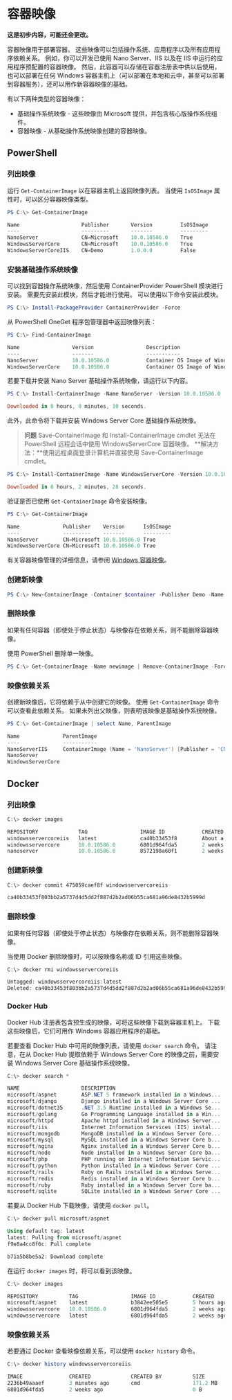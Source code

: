 # 容器映像

**这是初步内容，可能还会更改。**

容器映像用于部署容器。 这些映像可以包括操作系统、应用程序以及所有应用程序依赖关系。 例如，你可以开发已使用 Nano Server、IIS 以及在 IIS 中运行的应用程序预配置的容器映像。 然后，此容器可以存储在容器注册表中供以后使用，也可以部署在任何 Windows 容器主机上（可以部署在本地和云中，甚至可以部署到容器服务），还可以用作新容器映像的基础。

有以下两种类型的容器映像：

- 基础操作系统映像 - 这些映像由 Microsoft 提供，并包含核心版操作系统组件。
- 容器映像 - 从基础操作系统映像创建的容器映像。

## PowerShell

### 列出映像

运行 `Get-ContainerImage` 以在容器主机上返回映像列表。 当使用 `IsOSImage` 属性时，可以区分容器映像类型。

```powershell
PS C:\> Get-ContainerImage

Name                    Publisher       Version         IsOSImage
----                    ---------       -------         ---------
NanoServer              CN=Microsoft    10.0.10586.0    True
WindowsServerCore       CN=Microsoft    10.0.10586.0    True
WindowsServerCoreIIS    CN=Demo         1.0.0.0         False
```

### 安装基础操作系统映像

可以找到容器操作系统映像，然后使用 ContainerProvider PowerShell 模块进行安装。 需要先安装此模块，然后才能进行使用。 可以使用以下命令安装此模块。

```powershell
PS C:\> Install-PackageProvider ContainerProvider -Force
```

从 PowerShell OneGet 程序包管理器中返回映像列表：
```powershell
PS C:\> Find-ContainerImage

Name                 Version                 Description
----                 -------                 -----------
NanoServer           10.0.10586.0            Container OS Image of Windows Server 2016 Techn...
WindowsServerCore    10.0.10586.0            Container OS Image of Windows Server 2016 Techn...
```

若要下载并安装 Nano Server 基础操作系统映像，请运行以下内容。

```powershell
PS C:\> Install-ContainerImage -Name NanoServer -Version 10.0.10586.0

Downloaded in 0 hours, 0 minutes, 10 seconds.
```

此外，此命令将下载并安装 Windows Server Core 基础操作系统映像。

> **问题** Save-ContainerImage 和 Install-ContainerImage cmdlet 无法在 PowerShell 远程会话中使用 WindowsServerCore 容器映像。 **解决方法：**使用远程桌面登录计算机并直接使用 Save-ContainerImage cmdlet。

```powershell
PS C:\> Install-ContainerImage -Name WindowsServerCore -Version 10.0.10586.0

Downloaded in 0 hours, 2 minutes, 28 seconds.
```

验证是否已使用 `Get-ContainerImage` 命令安装映像。

```powershell
PS C:\> Get-ContainerImage

Name              Publisher    Version      IsOSImage
----              ---------    -------      ---------
NanoServer        CN=Microsoft 10.0.10586.0 True
WindowsServerCore CN=Microsoft 10.0.10586.0 True
```
有关容器映像管理的详细信息，请参阅 [Windows 容器映像](../management/manage_images.md)。

### 创建新映像

```powershell
PS C:\> New-ContainerImage -Container $container -Publisher Demo -Name DemoImage -Version 1.0
```

### 删除映像

如果有任何容器（即使处于停止状态）与映像存在依赖关系，则不能删除容器映像。

使用 PowerShell 删除单一映像。

```powershell
PS C:\> Get-ContainerImage -Name newimage | Remove-ContainerImage -Force
```

### 映像依赖关系

创建新映像后，它将依赖于从中创建它的映像。 使用 `Get-ContainerImage` 命令可以查看此依赖关系。 如果未列出父映像，则表明该映像是基础操作系统映像。

```powershell
PS C:\> Get-ContainerImage | select Name, ParentImage

Name              ParentImage
----              -----------
NanoServerIIS     ContainerImage (Name = 'NanoServer') [Publisher = 'CN=Microsoft', Version = '10.0.10586.0']
NanoServer
WindowsServerCore
```

## Docker

### 列出映像

```powershell
C:\> docker images

REPOSITORY             TAG                 IMAGE ID            CREATED              VIRTUAL SIZE
windowsservercoreiis   latest              ca40b33453f8        About a minute ago   44.88 MB
windowsservercore      10.0.10586.0        6801d964fda5        2 weeks ago          0 B
nanoserver             10.0.10586.0        8572198a60f1        2 weeks ago          0 B
```

### 创建新映像

```powershell
C:\> docker commit 475059caef8f windowsservercoreiis

ca40b33453f803bb2a5737d4d5dd2f887d2b2ad06b55ca681a96de8432b5999d
```

### 删除映像

如果有任何容器（即使处于停止状态）与映像存在依赖关系，则不能删除容器映像。

当使用 Docker 删除映像时，可以按映像名称或 ID 引用这些映像。

```powershell
C:\> docker rmi windowsservercoreiis

Untagged: windowsservercoreiis:latest
Deleted: ca40b33453f803bb2a5737d4d5dd2f887d2b2ad06b55ca681a96de8432b5999d
```

### Docker Hub

Docker Hub 注册表包含预生成的映像，可将这些映像下载到容器主机上。 下载这些映像后，它们可用作 Windows 容器应用程序的基础。

若要查看 Docker Hub 中可用的映像列表，请使用 `docker search` 命令。 请注意，在从 Docker Hub 提取依赖于 Windows Server Core 的映像之前，需要安装 Windows Server Core 基础操作系统映像。

```powershell
C:\> docker search *

NAME                    DESCRIPTION                                     STARS     OFFICIAL   AUTOMATED
microsoft/aspnet        ASP.NET 5 framework installed in a Windows...   1         [OK]       [OK]
microsoft/django        Django installed in a Windows Server Core ...   1                    [OK]
microsoft/dotnet35      .NET 3.5 Runtime installed in a Windows Se...   1         [OK]       [OK]
microsoft/golang        Go Programming Language installed in a Win...   1                    [OK]
microsoft/httpd         Apache httpd installed in a Windows Server...   1                    [OK]
microsoft/iis           Internet Information Services (IIS) instal...   1         [OK]       [OK]
microsoft/mongodb       MongoDB installed in a Windows Server Core...   1                    [OK]
microsoft/mysql         MySQL installed in a Windows Server Core b...   1                    [OK]
microsoft/nginx         Nginx installed in a Windows Server Core b...   1                    [OK]
microsoft/node          Node installed in a Windows Server Core ba...   1                    [OK]
microsoft/php           PHP running on Internet Information Servic...   1                    [OK]
microsoft/python        Python installed in a Windows Server Core ...   1                    [OK]
microsoft/rails         Ruby on Rails installed in a Windows Serve...   1                    [OK]
microsoft/redis         Redis installed in a Windows Server Core b...   1                    [OK]
microsoft/ruby          Ruby installed in a Windows Server Core ba...   1                    [OK]
microsoft/sqlite        SQLite installed in a Windows Server Core ...   1                    [OK]
```

若要从 Docker Hub 下载映像，请使用 `docker pull`。

```powershell
C:\> docker pull microsoft/aspnet

Using default tag: latest
latest: Pulling from microsoft/aspnet
f9e8a4cc8f6c: Pull complete

b71a5b8be5a2: Download complete
```

在运行 `docker images` 时，将可以看到该映像。

```powershell
C:\> docker images

REPOSITORY          TAG                 IMAGE ID            CREATED             VIRTUAL SIZE
microsoft/aspnet    latest              b3842ee505e5        5 hours ago         101.7 MB
windowsservercore   10.0.10586.0        6801d964fda5        2 weeks ago         0 B
windowsservercore   latest              6801d964fda5        2 weeks ago         0 B
```

### 映像依赖关系

若要通过 Docker 查看映像依赖关系，可以使用 `docker history` 命令。

```powershell
C:\> docker history windowsservercoreiis

IMAGE               CREATED             CREATED BY          SIZE                COMMENT
2236b49aaaef        3 minutes ago       cmd                 171.2 MB
6801d964fda5        2 weeks ago                             0 B
```



